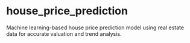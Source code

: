# house_price_prediction
Machine learning-based house price prediction model using real estate data for accurate valuation and trend analysis.
